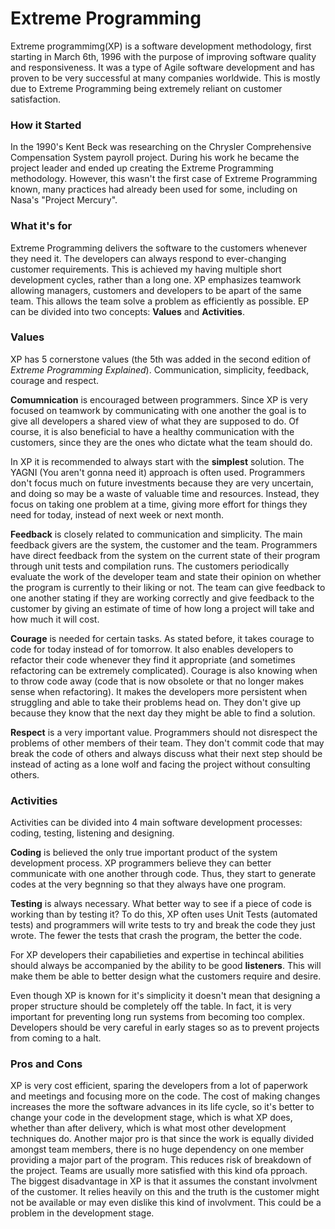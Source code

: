 # Extreme Programming

  Extreme programmimg(XP) is a software development methodology, first starting in March 6th, 1996 with the purpose of improving software quality and responsiveness. It was a type of Agile software development and has proven to be very successful at many companies worldwide. This is mostly due to Extreme Programming being extremely reliant on customer satisfaction.

### How it Started

  In the 1990's Kent Beck was researching on the Chrysler Comprehensive Compensation System payroll project. During his work he became the project leader and ended up creating the Extreme Programming methodology. However, this wasn't the first case of Extreme Programming known, many practices had already been used for some, including on Nasa's "Project Mercury". 

### What it's for
  Extreme Programming delivers the software to the customers whenever they need it. The developers can always respond to ever-changing customer requirements. This is achieved my having multiple short development cycles, rather than a long one.
  XP emphasizes teamwork allowing managers, customers and developers to be apart of the same team. This allows the team solve a problem as efficiently as possible. EP can be divided into two concepts: **Values** and **Activities**.
  
  ### Values
  XP has 5 cornerstone values (the 5th was added in the second edition of *Extreme Programming Explained*). Communication, simplicity, feedback, courage and respect.
  
   **Comumnication** is encouraged between programmers. Since XP is very focused on teamwork by communicating with one another the goal is to give all developers a shared view of what they are supposed to do. Of course, it is also beneficial to have a healthy communication with the customers, since they are the ones who dictate what the team should do.
   
   In XP it is recommended to always start with the **simplest** solution. The YAGNI (You aren't gonna need it) approach is often used. Programmers don't focus much on future investments because they are very uncertain, and doing so may be a waste of valuable time and resources. Instead, they focus on taking one problem at a time, giving more effort for things they need for today, instead of next week or next month.
   
   **Feedback** is closely related to communication and simplicity. The main feedback givers are the system, the customer and the team. Programmers have direct feedback from the system on the current state of their program through unit tests and compilation runs. The customers periodically evaluate the work of the developer team and state their opinion on whether the program is currently to their liking or not. The team can give feedback to one another stating if they are working correctly and give feedback to the customer by giving an estimate of time of how long a project will take and how much it will cost.
   
   **Courage** is needed for certain tasks. As stated before, it takes courage to code for today instead of for tomorrow. It also enables developers to refactor their code whenever they find it appropriate (and sometimes refactoring can be extremely complicated). Courage is also knowing when to throw code away (code that is now obsolete or that no longer makes sense when refactoring). It makes the developers more persistent when struggling and able to take their problems head on. They don't give up because they know that the next day they might be able to find a solution.
   
   **Respect** is a very important value. Programmers should not disrespect the problems of other members of their team. They don't commit code that may break the code of others and always discuss what their next step should be instead of acting as a lone wolf and facing the project without consulting others.
  
### Activities
  Activities can be divided into 4 main software development processes: coding, testing, listening and designing. 
  
  **Coding** is believed the only true important product of the system development process. XP programmers believe they can better communicate with one another through code. Thus, they start to generate codes at the very begnning so that they always have one program.
  
  **Testing** is always necessary. What better way to see if a piece of code is working than by testing it? To do this, XP often uses Unit Tests (automated tests) and programmers will write tests to try and break the code they just wrote. The fewer the tests that crash the program, the better the code.
  
  For XP developers their capabilieties and expertise in techincal abilities should always be accompanied by the ability to be good **listeners**. This will make them be able to better design what the customers require and desire.
  
  Even though XP is known for it's simplicity it doesn't mean that designing a proper structure should be completely off the table. In fact, it is very important for preventing long run systems from becoming too complex. Developers should be very careful in early stages so as to prevent projects from coming to a halt.
  
  ### Pros and Cons
  XP is very cost efficient, sparing the developers from a lot of paperwork and meetings and focusing more on the code. The cost of making changes increases the more the software advances in its life cycle, so it's better to change your code in the development stage, which is what XP does, whether than after delivery, which is what most other development techniques do.
  Another major pro is that since the work is equally divided amongst team members, there is no huge dependency on one member providing a major part of the program. This reduces risk of breakdown of the project. Teams are usually more satisfied with this kind ofa pproach.
  The biggest disadvantage in XP is that it assumes the constant involvment of the customer. It relies heavily on this and the truth is  the customer might not be available or may even dislike this kind of involvment. This could be a problem in the development stage.
   
